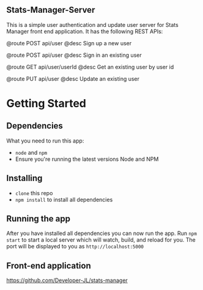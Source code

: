 

## Stats-Manager-Server
This is a simple user authentication and update user server for Stats Manager front end application.
It has the following REST APIs:

@route   POST api/user
@desc    Sign up a new user

@route   POST api/user
@desc    Sign in an existing user

@route   GET api/user/userId
@desc    Get an existing user by user id

@route   PUT api/user
@desc    Update an existing user

# Getting Started
## Dependencies
What you need to run this app:
* `node` and `npm`
* Ensure you're running the latest versions Node and NPM

## Installing
* `clone` this repo
* `npm install` to install all dependencies 

## Running the app
After you have installed all dependencies you can now run the app. Run `npm start` to start a local server which will watch, build, and reload for you. The port will be displayed to you as `http://localhost:5000`

## Front-end application
https://github.com/Developer-JL/stats-manager